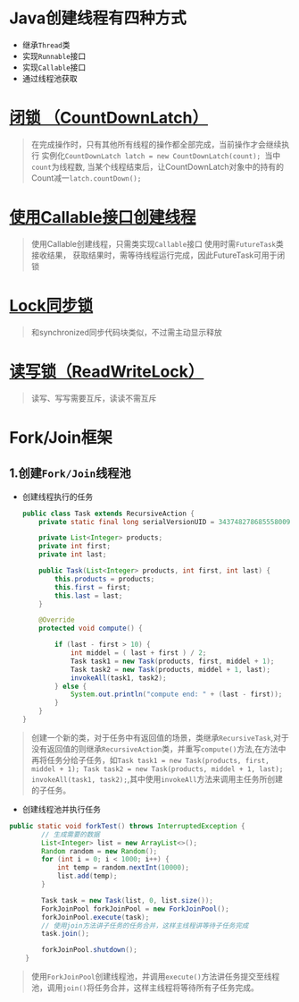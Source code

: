 # Java创建线程有四种方式
-   继承`Thread`类
-   实现`Runnable`接口
-   实现`Callable`接口
-   通过线程池获取

# [闭锁 （CountDownLatch）](./src/CountDownLatchTest.java)

> 在完成操作时，只有其他所有线程的操作都全部完成，当前操作才会继续执行
> 实例化`CountDownLatch latch = new CountDownLatch(count);
> `当中`count`为线程数,
> 当某个线程结束后，让CountDownLatch对象中的持有的Count减一`latch.countDown();`

# [使用Callable接口创建线程](./src/CallableTest.java)

> 使用Callable创建线程，只需类实现`Callable`接口
> 使用时需`FutureTask`类接收结果，
> 获取结果时，需等待线程运行完成，因此FutureTask可用于闭锁

# [Lock同步锁](./src/LockTest.java)

> 和synchronized同步代码块类似，不过需主动显示释放

# [读写锁（ReadWriteLock）](./src/ReadWriteLockTest.java)

> 读写、写写需要互斥，读读不需互斥

# Fork/Join框架

## 1.创建`Fork/Join`线程池

-   创建线程执行的任务

    ```java
    public class Task extends RecursiveAction {
        private static final long serialVersionUID = 3437482786855580091L;
    
        private List<Integer> products;
        private int first;
        private int last;
    
        public Task(List<Integer> products, int first, int last) {
            this.products = products;
            this.first = first;
            this.last = last;
        }
    
        @Override
        protected void compute() {
    
            if (last - first > 10) {
                int middel = ( last + first ) / 2;
                Task task1 = new Task(products, first, middel + 1);
                Task task2 = new Task(products, middel + 1, last);
                invokeAll(task1, task2);
            } else {
                System.out.println("compute end: " + (last - first));
            }
        }
    }
    ```

> 创建一个新的类，对于任务中有返回值的场景，类继承`RecursiveTask`,对于没有返回值的则继承`RecursiveAction`类，并重写`compute()`方法,在方法中再将任务分给子任务，如`Task task1 = new Task(products, first, middel + 1);
Task task2 = new Task(products, middel + 1, last);
invokeAll(task1, task2);`,其中使用`invokeAll`方法来调用主任务所创建的子任务。

-   创建线程池并执行任务

```java
public static void forkTest() throws InterruptedException {
        // 生成需要的数据
        List<Integer> list = new ArrayList<>();
        Random random = new Random();
        for (int i = 0; i < 1000; i++) {
            int temp = random.nextInt(10000);
            list.add(temp);
        }

        Task task = new Task(list, 0, list.size());
        ForkJoinPool forkJoinPool = new ForkJoinPool();
        forkJoinPool.execute(task);
        // 使用join方法讲子任务的任务合并，这样主线程讲等待子任务完成
        task.join();

        forkJoinPool.shutdown();
    }
```

> 使用`ForkJoinPool`创建线程池，并调用`execute()`方法讲任务提交至线程池，调用`join()`将任务合并，这样主线程将等待所有子任务完成。